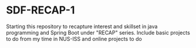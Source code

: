 # SDF-RECAP-1
Starting this repository to recapture interest and skillset in java programming and Spring Boot under "RECAP" series. Include basic projects to do from my time in NUS-ISS and online projects to do 
